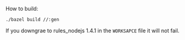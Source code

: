 How to build:

`./bazel build //:gen`

If you downgrae to rules_nodejs 1.4.1 in the `WORKSAPCE` file it will not fail.